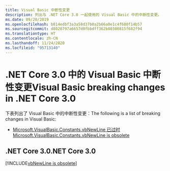 ```yaml
---
title: Visual Basic 中断性变更
description: 列出与 .NET Core 3.0 一起使用的 Visual Basic 中的中断性变更。
ms.date: 09/20/2019
ms.openlocfilehash: b814edbf3a3a58d37b0a2b66a0e1c4f680f14b57
ms.sourcegitcommit: d8020797a6657d0fbbdff362b80300815f682f94
ms.translationtype: HT
ms.contentlocale: zh-CN
ms.lasthandoff: 11/24/2020
ms.locfileid: "95713140"
---
```

# <a name="visual-basic-breaking-changes-in-net-core-30"></a><span data-ttu-id="47ccd-103">.NET Core 3.0 中的 Visual Basic 中断性变更</span><span class="sxs-lookup"><span data-stu-id="47ccd-103">Visual Basic breaking changes in .NET Core 3.0</span></span>

<span data-ttu-id="47ccd-104">下表列出了 Visual Basic 中的中断性变更：</span><span class="sxs-lookup"><span data-stu-id="47ccd-104">The following is a list of breaking changes in Visual Basic:</span></span>

- [<span data-ttu-id="47ccd-105">Microsoft.VisualBasic.Constants.vbNewLine 已过时</span><span class="sxs-lookup"><span data-stu-id="47ccd-105">Microsoft.VisualBasic.Constants.vbNewLine is obsolete</span></span>](#microsoftvisualbasicconstantsvbnewline-is-obsolete)

## <a name="net-core-30"></a><span data-ttu-id="47ccd-106">.NET Core 3.0</span><span class="sxs-lookup"><span data-stu-id="47ccd-106">.NET Core 3.0</span></span>

[!INCLUDE[vbNewLine is obsolete](~/includes/core-changes/visualbasic/3.0/vbnewline-is-obsolete.md)]
